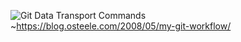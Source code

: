 ![Git Data Transport Commands](https://images.osteele.com/2008/git-transport.png) <br />
~https://blog.osteele.com/2008/05/my-git-workflow/